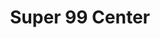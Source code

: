 ---
title: "Super 99 Center"
url: /las-vegas/super-99-center-east-tropicana-avenue/
shop: variety store
---